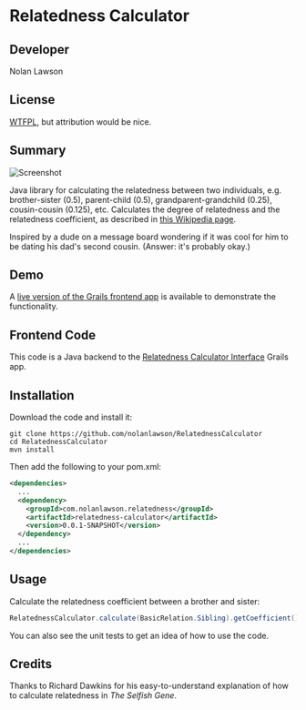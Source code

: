 Relatedness Calculator
=========================

Developer
-----------

Nolan Lawson

License
-----------

[WTFPL][1], but attribution would be nice.

Summary
------------

![Screenshot][5]

Java library for calculating the relatedness between two individuals, e.g. brother-sister (0.5), 
parent-child (0.5), grandparent-grandchild (0.25), cousin-cousin (0.125), etc. Calculates 
the degree of relatedness and the relatedness coefficient, as described 
in [this Wikipedia page][2].

Inspired by a dude on a message board wondering if it was cool for 
him to be dating his dad's second cousin.  (Answer: it's probably okay.)

Demo
-----------

A [live version of the Grails frontend app][3] is available to demonstrate the functionality.

Frontend Code
--------------

This code is a Java backend to the [Relatedness Calculator Interface][4] Grails app.

Installation
----------

Download the code and install it:

```
git clone https://github.com/nolanlawson/RelatednessCalculator
cd RelatednessCalculator
mvn install
```

Then add the following to your pom.xml:

```xml
<dependencies>
  ...
  <dependency>
  	<groupId>com.nolanlawson.relatedness</groupId>
  	<artifactId>relatedness-calculator</artifactId>
  	<version>0.0.1-SNAPSHOT</version>
  </dependency>
  ...
</dependencies>
```

Usage
----------

Calculate the relatedness coefficient between a brother and sister:


```java
RelatednessCalculator.calculate(BasicRelation.Sibling).getCoefficient(); // returns 0.5
```

You can also see the unit tests to get an idea of how to use the code.

Credits
-----------
Thanks to Richard Dawkins for his easy-to-understand explanation of how to calculate relatedness
in _The Selfish Gene_.


[1]: http://sam.zoy.org/wtfpl/
[2]: http://en.wikipedia.org/wiki/Coefficient_of_relationship
[3]: http://apps.nolanlawson.com/relatedness-calculator/
[4]: https://github.com/nolanlawson/RelatednessCalculatorInterface
[5]: http://nolanwlawson.files.wordpress.com/2011/04/relatedness_calculator_version_2.png?w=600
